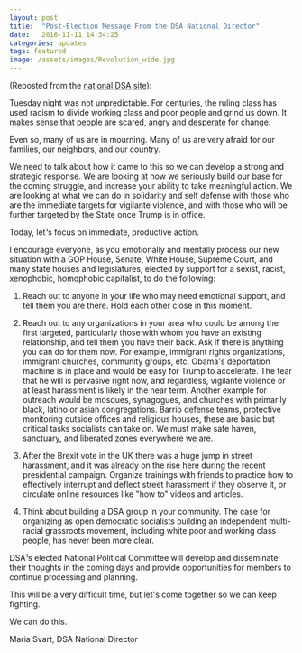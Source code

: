 ```yaml
---
layout: post
title:  "Post-Election Message From the DSA National Director"
date:   2016-11-11 14:34:25
categories: updates 
tags: featured
image: /assets/images/Revolution_wide.jpg
---
```

(Reposted from the [national DSA site](http://www.dsausa.org/post_election_message_from_the_dsa_national_director)):

Tuesday night was not unpredictable. For centuries, the ruling class has used racism to divide working class and poor people and grind us down. It makes sense that people are scared, angry and desperate for change.  
 
Even so, many of us are in mourning. Many of us are very afraid for our families, our neighbors, and our country.  
  
We need to talk about how it came to this so we can develop a strong and strategic response. We are looking at how we seriously build our base for the coming struggle, and increase your ability to take meaningful action. We are looking at what we can do in solidarity and self defense with those who are the immediate targets for vigilante violence, and with those who will be further targeted by the State once Trump is in office.  
  
Today, let¹s focus on immediate, productive action.  
  
I encourage everyone, as you emotionally and mentally process our new situation with a GOP House, Senate, White House, Supreme Court, and many state houses and legislatures, elected by support for a sexist, racist, xenophobic, homophobic capitalist, to do the following:  
  
1) Reach out to anyone in your life who may need emotional support, and tell them you are there. Hold each other close in this moment.  
  
2) Reach out to any organizations in your area who could be among the first targeted, particularly those with whom you have an existing relationship, and tell them you have their back. Ask if there is anything you can do for them now. For example, immigrant rights organizations, immigrant churches, community groups, etc. Obama's deportation machine is in place and would be easy for Trump to accelerate. The fear that he will is pervasive right now, and regardless, vigilante violence or at least harassment is likely in the near term. Another example for outreach would be mosques, synagogues, and churches with primarily black, latino or asian congregations. Barrio defense teams, protective monitoring outside offices and religious houses, these are basic but critical tasks socialists can take on. We must make safe haven, sanctuary, and liberated zones everywhere we are.  
  
3) After the Brexit vote in the UK there was a huge jump in street harassment, and it was already on the rise here during the recent presidential campaign. Organize trainings with friends to practice how to effectively interrupt and deflect street harassment if they observe it, or circulate online resources like "how to" videos and articles.  
  
4) Think about building a DSA group in your community. The case for organizing as open democratic socialists building an independent multi-racial grassroots movement, including white poor and working class people, has never been more clear.  

DSA¹s elected National Political Committee will develop and disseminate their thoughts in the coming days and provide opportunities for members to continue processing and planning.  

This will be a very difficult time, but let's come together so we can keep fighting.  

We can do this.  

Maria Svart, DSA National Director